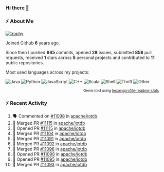 ### Hi there 👋

### :zap: About Me

[![trophy](https://github-profile-trophy.vercel.app/?username=HTHou&theme=onedark)](https://github.com/ryo-ma/github-profile-trophy)
   
Joined Github **6** years ago.

Since then I pushed **945** commits, opened **28** issues, submitted **858** pull requests, received **1** stars across **5** personal projects and contributed to **11** public repositories.

Most used languages across my projects:

![Java](https://img.shields.io/static/v1?style=flat-square&label=%E2%A0%80&color=555&labelColor=%23b07219&message=Java%EF%B8%B195.4%25)
![Python](https://img.shields.io/static/v1?style=flat-square&label=%E2%A0%80&color=555&labelColor=%233572A5&message=Python%EF%B8%B11.2%25)
![JavaScript](https://img.shields.io/static/v1?style=flat-square&label=%E2%A0%80&color=555&labelColor=%23f1e05a&message=JavaScript%EF%B8%B10.7%25)
![C++](https://img.shields.io/static/v1?style=flat-square&label=%E2%A0%80&color=555&labelColor=%23f34b7d&message=C%2B%2B%EF%B8%B10.5%25)
![Scala](https://img.shields.io/static/v1?style=flat-square&label=%E2%A0%80&color=555&labelColor=%23c22d40&message=Scala%EF%B8%B10.4%25)
![Shell](https://img.shields.io/static/v1?style=flat-square&label=%E2%A0%80&color=555&labelColor=%2389e051&message=Shell%EF%B8%B10.3%25)
![Thrift](https://img.shields.io/static/v1?style=flat-square&label=%E2%A0%80&color=555&labelColor=%23D12127&message=Thrift%EF%B8%B10.3%25)
![Other](https://img.shields.io/static/v1?style=flat-square&label=%E2%A0%80&color=555&labelColor=%23ededed&message=Other%EF%B8%B10.8%25)

<p align="right"><sub>Generated using <a href="https://github.com/marketplace/actions/profile-readme-stats">teoxoy/profile-readme-stats</a></sub></p>


<!--![](https://github.com/HTHou/HTHou/blob/output/github-contribution-grid-snake.svg)-->

<!--![Haonan Hou's github stats](https://github-readme-stats.vercel.app/api?username=HTHou&count_private=true&show_icons=true&theme=onedark)-->

<!--![Haonan Hou's wakatime stats](https://github-readme-stats.vercel.app/api/wakatime?username=HTHou&layout=compact&theme=onedark)-->

<!--![Top Langs](https://github-readme-stats.vercel.app/api/top-langs/?username=HTHou&theme=onedark&layout=compact)-->

### :zap: Recent Activity
<!--START_SECTION:activity-->
1. 🗣 Commented on [#11098](https://github.com/apache/iotdb/pull/11098#issuecomment-1713304465) in [apache/iotdb](https://github.com/apache/iotdb)
2. 🎉 Merged PR [#11115](https://github.com/apache/iotdb/pull/11115) in [apache/iotdb](https://github.com/apache/iotdb)
3. 💪 Opened PR [#11115](https://github.com/apache/iotdb/pull/11115) in [apache/iotdb](https://github.com/apache/iotdb)
4. 🎉 Merged PR [#11104](https://github.com/apache/iotdb/pull/11104) in [apache/iotdb](https://github.com/apache/iotdb)
5. 🎉 Merged PR [#11091](https://github.com/apache/iotdb/pull/11091) in [apache/iotdb](https://github.com/apache/iotdb)
6. 🎉 Merged PR [#11092](https://github.com/apache/iotdb/pull/11092) in [apache/iotdb](https://github.com/apache/iotdb)
7. 🎉 Merged PR [#11096](https://github.com/apache/iotdb/pull/11096) in [apache/iotdb](https://github.com/apache/iotdb)
8. 💪 Opened PR [#11096](https://github.com/apache/iotdb/pull/11096) in [apache/iotdb](https://github.com/apache/iotdb)
9. 💪 Opened PR [#11095](https://github.com/apache/iotdb/pull/11095) in [apache/iotdb](https://github.com/apache/iotdb)
10. 🎉 Merged PR [#11093](https://github.com/apache/iotdb/pull/11093) in [apache/iotdb](https://github.com/apache/iotdb)
<!--END_SECTION:activity-->

<!--
**HTHou/HTHou** is a ✨ _special_ ✨ repository because its `README.md` (this file) appears on your GitHub profile.

Here are some ideas to get you started:

- 🔭 I’m currently working on ...
- 🌱 I’m currently learning ...
- 👯 I’m looking to collaborate on ...
- 🤔 I’m looking for help with ...
- 💬 Ask me about ...
- 📫 How to reach me: ...
- 😄 Pronouns: ...
- ⚡ Fun fact: ...
-->

